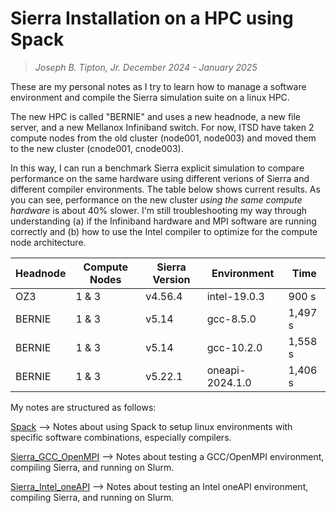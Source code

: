 # Sierra Installation on a HPC using Spack
>*Joseph B. Tipton, Jr.*
>*December 2024 - January 2025*

These are my personal notes as I try to learn how to manage a software environment and compile the Sierra simulation suite on a linux HPC.

The new HPC is called "BERNIE" and uses a new headnode, a new file server, and a new Mellanox Infiniband switch.  For now, ITSD have taken 2 compute nodes from the old cluster (node001, node003) and moved them to the new cluster (cnode001, cnode003).

In this way, I can run a benchmark Sierra explicit simulation to compare performance on the same hardware using different verions of Sierra and different compiler environments.  The table below shows current results.  As you can see, performance on the new cluster _using the same compute hardware_ is about 40% slower.  I'm still troubleshooting my way through understanding (a) if the Infiniband hardware and MPI software are running correctly and (b) how to use the Intel compiler to optimize for the compute node architecture.

Headnode | Compute Nodes | Sierra Version | Environment | Time
--- | --- | --- | --- | ---
OZ3 | 1 & 3 | v4.56.4 | intel-19.0.3 | 900 s
BERNIE | 1 & 3 | v5.14 | gcc-8.5.0 | 1,497 s
BERNIE | 1 & 3 | v5.14 | gcc-10.2.0 | 1,558 s
BERNIE | 1 & 3 | v5.22.1 | oneapi-2024.1.0 | 1,406 s

My notes are structured as follows:

[Spack](Spack.md) --> Notes about using Spack to setup linux environments with specific software combinations, especially compilers.

[Sierra_GCC_OpenMPI](Sierra_GCC_OpenMPI.md) --> Notes about testing a GCC/OpenMPI environment, compiling Sierra, and running on Slurm.

[Sierra_Intel_oneAPI](Sierra_Intel_oneAPI.md) --> Notes about testing an Intel oneAPI environment, compiling Sierra, and running on Slurm.




















